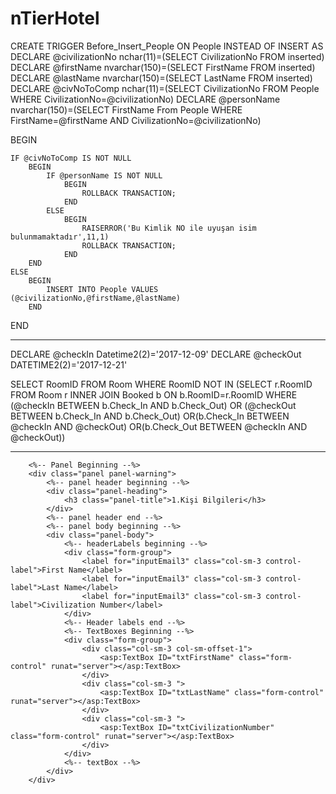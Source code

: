 # nTierHotel

CREATE TRIGGER Before_Insert_People ON People
INSTEAD OF INSERT
AS
DECLARE @civilizationNo nchar(11)=(SELECT CivilizationNo FROM inserted)
DECLARE @firstName nvarchar(150)=(SELECT FirstName FROM inserted)
DECLARE @lastName nvarchar(150)=(SELECT LastName FROM inserted)
DECLARE @civNoToComp nchar(11)=(SELECT CivilizationNo FROM People WHERE CivilizationNo=@civilizationNo)
DECLARE @personName nvarchar(150)=(SELECT FirstName From People WHERE FirstName=@firstName AND CivilizationNo=@civilizationNo)


BEGIN

	IF @civNoToComp IS NOT NULL
		BEGIN
			IF @personName IS NOT NULL
				BEGIN
					ROLLBACK TRANSACTION;
				END
			ELSE
				BEGIN
					RAISERROR('Bu Kimlik NO ile uyuşan isim bulunmamaktadır',11,1)
					ROLLBACK TRANSACTION;
				END
		END
	ELSE
		BEGIN
			INSERT INTO People VALUES (@civilizationNo,@firstName,@lastName)
		END

END


---------------------------------------------------

DECLARE @checkIn Datetime2(2)='2017-12-09'
DECLARE @checkOut DATETIME2(2)='2017-12-21'

SELECT RoomID FROM Room WHERE RoomID NOT IN (SELECT r.RoomID FROM Room r
				INNER JOIN Booked b ON b.RoomID=r.RoomID
				WHERE (@checkIn BETWEEN b.Check_In AND b.Check_Out)
						OR (@checkOut BETWEEN b.Check_In AND b.Check_Out)
						OR(b.Check_In BETWEEN @checkIn AND @checkOut)
						OR(b.Check_Out BETWEEN @checkIn AND @checkOut))
						
						
----------------------------------------------------
        <%-- Panel Beginning --%>
        <div class="panel panel-warning">
            <%-- panel header beginning --%>
            <div class="panel-heading">
                <h3 class="panel-title">1.Kişi Bilgileri</h3>
            </div>
            <%-- panel header end --%>
            <%-- panel body beginning --%>
            <div class="panel-body">
                <%-- headerLabels beginning --%>
                <div class="form-group">
                    <label for="inputEmail3" class="col-sm-3 control-label">First Name</label>
                    <label for="inputEmail3" class="col-sm-3 control-label">Last Name</label>
                    <label for="inputEmail3" class="col-sm-3 control-label">Civilization Number</label>
                </div>
                <%-- Header labels end --%>
                <%-- TextBoxes Beginning --%>
                <div class="form-group">
                    <div class="col-sm-3 col-sm-offset-1">
                        <asp:TextBox ID="txtFirstName" class="form-control" runat="server"></asp:TextBox>
                    </div>
                    <div class="col-sm-3 ">
                        <asp:TextBox ID="txtLastName" class="form-control" runat="server"></asp:TextBox>
                    </div>
                    <div class="col-sm-3 ">
                        <asp:TextBox ID="txtCivilizationNumber" class="form-control" runat="server"></asp:TextBox>
                    </div>
                </div>
                <%-- textBox --%>
            </div>
        </div>						
						
						
						
